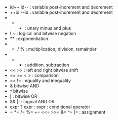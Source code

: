 - id++ id-- : variable post-increment and decrement 
- ++id --id : variable post-increment and decrement
- - + : unary minus and plus 
- ! ~ : logical and bitwise negation 
- ** : exponentiation 
- * / % : multiplication, division, remainder 
- + - : addition, subtraction 
- << >> : left and right bitwise shift 
- <= >= < > : comparison 
- == != : equality and inequality  
- & bitwise AND 
- ^ bitwise 
- | : bitwise OR 
- && || : logical AND OR 
- expr ? expr : expr : conditional operator 
- = *= /= %= += <<= >>= &= ^= |= :  assignment 
